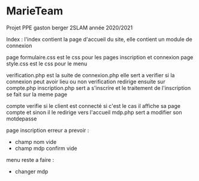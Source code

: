 # MarieTeam
Projet PPE gaston berger 2SLAM année 2020/2021

Index : l'index contient la page d'accueil du site, elle contient un module de connexion

page formulaire.css est le css pour les pages inscription et connexion
page style.css est le css pour le menu 

verification.php est la suite de connexion.php elle sert a verifier si la connexion peut avoir lieu ou non
verification redirige ensuite sur compte.php
inscription.php sert a s'inscrire et le traitement de l'inscription se fait sur la meme page

compte verifie si le client est connecté si c'est le cas il affiche sa page compte et sinon il le redirige vers l'accueil 
mdp.php sert a modifier son motdepasse 

page inscription erreur a prevoir :
- champ nom vide
- champ mdp confirm vide

menu reste a faire : 
- changer mdp 

